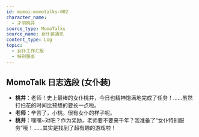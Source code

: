 ```yaml
---
id: momoi-momotalks-002
character_name:
  - 才羽桃井
source_type: MomoTalks
source_name: 女仆装通讯
content_type: Log
topic:
  - 女仆工作汇报
  - 特别服务
---
```

## MomoTalk 日志选段 (女仆装)
*   **桃井**：老师！史上最棒的女仆桃井，今日也精神饱满地完成了任务！……虽然打扫花的时间比预想的要长一点啦。
*   **老师**：辛苦了，小桃。很有女仆的样子呢。
*   **桃井**：嘿嘿~对吧？作为奖励，老师要不要来千年？我准备了“女仆特别服务”哦！……其实是找到了超有趣的游戏啦！